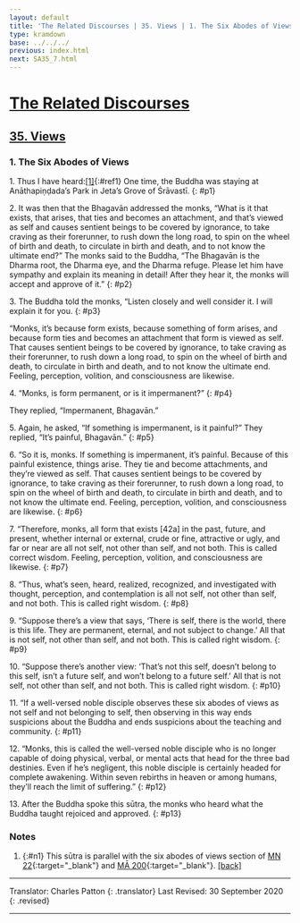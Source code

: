 ```yaml
---
layout: default
title: 'The Related Discourses | 35. Views | 1. The Six Abodes of Views'
type: kramdown
base: ../../../
previous: index.html
next: SA35_7.html
---
```


# [The Related Discourses](../index.html)
## [35. Views](index.html)
### 1. The Six Abodes of Views

1\. Thus I have heard:[\[1\]](#n1){:#ref1} One time, the Buddha was staying at Anāthapiṇḍada’s Park in Jeta’s Grove of Śrāvastī.
{: #p1}

2\. It was then that the Bhagavān addressed the monks, “What is it that exists, that arises, that ties and becomes an attachment, and that’s viewed as self and causes sentient beings to be covered by ignorance, to take craving as their forerunner, to rush down the long road, to spin on the wheel of birth and death, to circulate in birth and death, and to not know the ultimate end?”
The monks said to the Buddha, “The Bhagavān is the Dharma root, the Dharma eye, and the Dharma refuge. Please let him have sympathy and explain its meaning in detail! After they hear it, the monks will accept and approve of it.”
{: #p2}

3\. The Buddha told the monks, “Listen closely and well consider it. I will explain it for you.
{: #p3}

“Monks, it’s because form exists, because something of form arises, and because form ties and becomes an attachment that form is viewed as self. That causes sentient beings to be covered by ignorance, to take craving as their forerunner, to rush down a long road, to spin on the wheel of birth and death, to circulate in birth and death, and to not know the ultimate end. Feeling, perception, volition, and consciousness are likewise.

4\. “Monks, is form permanent, or is it impermanent?”
{: #p4}

They replied, “Impermanent, Bhagavān.”

5\. Again, he asked, “If something is impermanent, is it painful?”
They replied, “It’s painful, Bhagavān.”
{: #p5}

6\. “So it is, monks. If something is impermanent, it’s painful. Because of this painful existence, things arise. They tie and become attachments, and they’re viewed as self. That causes sentient beings to be covered by ignorance, to take craving as their forerunner, to rush down a long road, to spin on the wheel of birth and death, to circulate in birth and death, and to not know the ultimate end. Feeling, perception, volition, and consciousness are likewise.
{: #p6}

7\. “Therefore, monks, all form that exists [42a] in the past, future, and present, whether internal or external, crude or fine, attractive or ugly, and far or near are all not self, not other than self, and not both. This is called correct wisdom. Feeling, perception, volition, and consciousness are likewise.
{: #p7}

8\. “Thus, what’s seen, heard, realized, recognized, and investigated with thought, perception, and contemplation is all not self, not other than self, and not both. This is called right wisdom.
{: #p8}

9\. “Suppose there’s a view that says, ‘There is self, there is the world, there is this life. They are permanent, eternal, and not subject to change.’ All that is not self, not other than self, and not both. This is called right wisdom.
{: #p9}

10\. “Suppose there’s another view: ‘That’s not this self, doesn’t belong to this self, isn’t a future self, and won’t belong to a future self.’ All that is not self, not other than self, and not both. This is called right wisdom.
{: #p10}

11\. “If a well-versed noble disciple observes these six abodes of views as not self and not belonging to self, then observing in this way ends suspicions about the Buddha and ends suspicions about the teaching and community.
{: #p11}

12\. “Monks, this is called the well-versed noble disciple who is no longer capable of doing physical, verbal, or mental acts that head for the three bad destinies. Even if he’s negligent, this noble disciple is certainly headed for complete awakening. Within seven rebirths in heaven or among humans, they’ll reach the limit of suffering.”
{: #p12}

13\. After the Buddha spoke this sūtra, the monks who heard what the Buddha taught rejoiced and approved.
{: #p13}

### Notes

1. {:#n1} This sūtra is parallel with the six abodes of views section of [MN 22](https://suttacentral.net/mn22){:target="_blank"} and [MĀ 200](../../madhyama/MA_200.html){:target="_blank"}. [\[back\]](#ref1)

---

Translator: Charles Patton
{: .translator}
Last Revised: 30 September 2020
{: .revised}

---